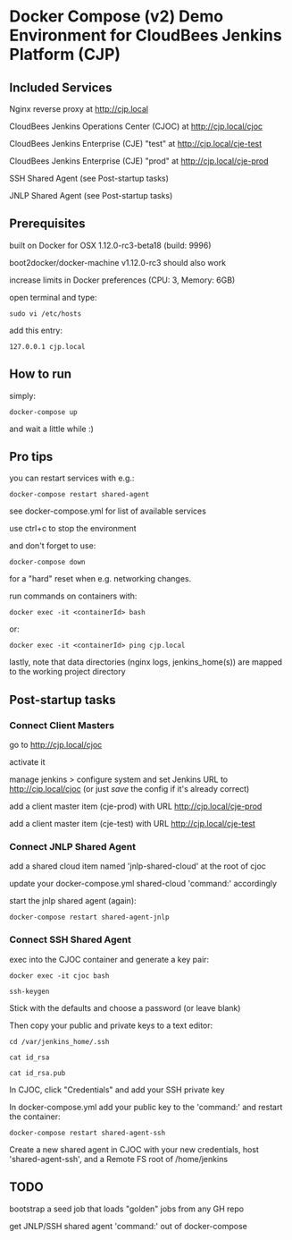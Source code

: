 # Docker Compose (v2) Demo Environment for CloudBees Jenkins Platform (CJP)

## Included Services

Nginx reverse proxy at http://cjp.local

CloudBees Jenkins Operations Center (CJOC) at http://cjp.local/cjoc

CloudBees Jenkins Enterprise (CJE) "test" at http://cjp.local/cje-test

CloudBees Jenkins Enterprise (CJE) "prod" at http://cjp.local/cje-prod

SSH Shared Agent (see Post-startup tasks)

JNLP Shared Agent (see Post-startup tasks)

## Prerequisites

built on Docker for OSX 1.12.0-rc3-beta18 (build: 9996)

boot2docker/docker-machine v1.12.0-rc3 should also work

increase limits in Docker preferences (CPU: 3, Memory: 6GB)

open terminal and type:

    sudo vi /etc/hosts

add this entry:

    127.0.0.1 cjp.local

## How to run

simply:

    docker-compose up

and wait a little while :)

## Pro tips

you can restart services with e.g.:

    docker-compose restart shared-agent

see docker-compose.yml for list of available services

use ctrl+c to stop the environment

and don't forget to use:

    docker-compose down

for a "hard" reset when e.g. networking changes.

run commands on containers with:

    docker exec -it <containerId> bash

or:

    docker exec -it <containerId> ping cjp.local

lastly, note that data directories (nginx logs, jenkins_home(s)) are mapped to the working project directory

## Post-startup tasks

### Connect Client Masters

go to http://cjp.local/cjoc

activate it

manage jenkins > configure system and set Jenkins URL to http://cjp.local/cjoc (or just _save_ the config if it's already correct)

add a client master item (cje-prod) with URL http://cjp.local/cje-prod

add a client master item (cje-test) with URL  http://cjp.local/cje-test

### Connect JNLP Shared Agent

add a shared cloud item named 'jnlp-shared-cloud' at the root of cjoc

update your docker-compose.yml shared-cloud 'command:' accordingly

start the jnlp shared agent (again):

    docker-compose restart shared-agent-jnlp

### Connect SSH Shared Agent

exec into the CJOC container and generate a key pair:

    docker exec -it cjoc bash

    ssh-keygen

Stick with the defaults and choose a password (or leave blank)

Then copy your public and private keys to a text editor:

    cd /var/jenkins_home/.ssh

    cat id_rsa

    cat id_rsa.pub

In CJOC, click "Credentials" and add your SSH private key

In docker-compose.yml add your public key to the 'command:' and restart the container:

    docker-compose restart shared-agent-ssh

Create a new shared agent in CJOC with your new credentials, host 'shared-agent-ssh', and a Remote FS root of /home/jenkins

## TODO

bootstrap a seed job that loads "golden" jobs from any GH repo

get JNLP/SSH shared agent 'command:' out of docker-compose
